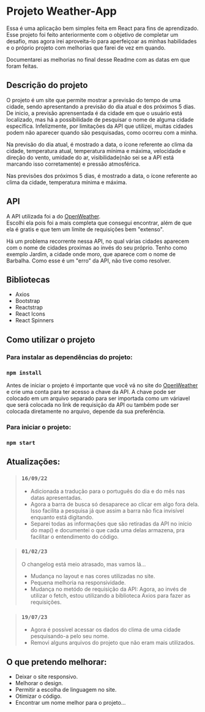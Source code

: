 # Projeto Weather-App

Essa é uma aplicação bem simples feita em React para fins de aprendizado. Esse projeto foi feito anteriormente com o objetivo de completar um desafio, mas agora irei aproveita-lo para aperfeiçoar as minhas habilidades e o próprio projeto com melhorias que farei de vez em quando. <br>

Documentarei as melhorias no final desse Readme com as datas em que foram feitas.

## Descrição do projeto

O projeto é um site que permite mostrar a previsão do tempo de uma cidade, sendo apresentando a previsão do dia atual e dos próximos 5 dias. De inicio, a previsão aprensentada é da cidade em que o usuário está localizado, mas há a possibilidade de pesquisar o nome de alguma cidade específica. Infelizmente, por limitações da API que utilizei, muitas cidades podem não aparecer quando são pesquisadas, como ocorreu com a minha.

Na previsão do dia atual, é mostrado a data, o ícone referente ao clima da cidade, temperatura atual, temperatura mínima e máxima, velocidade e direção do vento, umidade do ar, visibilidade(não sei se a API está marcando isso corretamente) e pressão atmosférica.

Nas previsões dos próximos 5 dias, é mostrado a data, o ícone referente ao clima da cidade, temperatura mínima e máxima.

## API

A API utilizada foi a do [OpenWeather](https://openweathermap.org/api). <br>
Escolhi ela pois foi a mais completa que consegui encontrar, além de que ela é gratis e que tem um limite de requisições bem "extenso".

Há um problema recorrente nessa API, no qual várias cidades aparecem com o nome de cidades proximas ao invés do seu próprio. Tenho como exemplo Jardim, a cidade onde moro, que aparece com o nome de Barbalha. Como esse é um "erro" da API, não tive como resolver.

## Bibliotecas

- Axios
- Bootstrap
- Reactstrap
- React Icons
- React Spinners

## Como utilizar o projeto

### Para instalar as dependências do projeto:

### `npm install`

Antes de iniciar o projeto é importante que você vá no site do [OpenWeather](https://openweathermap.org/api) e crie uma conta para ter acesso a chave da API. A chave pode ser colocado em um arquivo separado para ser importada como um váriavel que será colocada no link de requisição da API ou também pode ser colocada diretamente no arquivo, depende da sua preferência.

### Para iniciar o projeto:

### `npm start`

## Atualizações:

> ### `16/09/22`
>
> - Adicionada a tradução para o português do dia e do mês nas datas apresentadas.
> - Agora a barra de busca só desaparece ao clicar em algo fora dela. Isso facilita a pesquisa já que assim a barra não fica invisível enquanto está digitando.
> - Separei todas as informações que são retiradas da API no início do map() e documentei o que cada uma delas armazena, pra facilitar o entendimento do código.

> ### `01/02/23`
>
> O changelog está meio atrasado, mas vamos lá...
>
> - Mudança no layout e nas cores utilizadas no site. <br>
> - Pequena melhoria na responsividade.
> - Mudança no metódo de requisição da API: Agora, ao invés de utilizar o fetch, estou utilizando a biblioteca Axios para fazer as requisições.

> ### `19/07/23`
>
> - Agora é possível acessar os dados do clima de uma cidade pesquisando-a pelo seu nome.
> - Removi alguns arquivos do projeto que não eram mais utilizados.

## O que pretendo melhorar:

- Deixar o site responsivo.
- Melhorar o design.
- Permitir a escolha de linguagem no site.
- Otimizar o código.
- Encontrar um nome melhor para o projeto...
